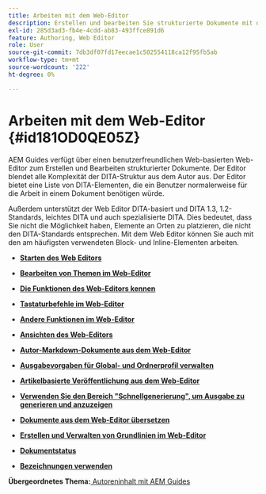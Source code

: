 ```yaml
---
title: Arbeiten mit dem Web-Editor
description: Erstellen und bearbeiten Sie strukturierte Dokumente mit dem Webeditor. Erfahren Sie, wie Sie mit dem Web-Editor nach den DITA-Standards in AEM Guides arbeiten.
exl-id: 285d3ad3-fb4e-4cdd-ab83-493ffce891d6
feature: Authoring, Web Editor
role: User
source-git-commit: 7db3df07fd17eecae1c502554118ca12f95fb5ab
workflow-type: tm+mt
source-wordcount: '222'
ht-degree: 0%

---
```


# Arbeiten mit dem Web-Editor {#id181OD0QE05Z}

AEM Guides verfügt über einen benutzerfreundlichen Web-basierten Web-Editor zum Erstellen und Bearbeiten strukturierter Dokumente. Der Editor blendet alle Komplexität der DITA-Struktur aus dem Autor aus. Der Editor bietet eine Liste von DITA-Elementen, die ein Benutzer normalerweise für die Arbeit in einem Dokument benötigen würde.

Außerdem unterstützt der Web Editor DITA-basiert und DITA 1.3, 1.2-Standards, leichtes DITA und auch spezialisierte DITA. Dies bedeutet, dass Sie nicht die Möglichkeit haben, Elemente an Orten zu platzieren, die nicht den DITA-Standards entsprechen. Mit dem Web Editor können Sie auch mit den am häufigsten verwendeten Block- und Inline-Elementen arbeiten.

- **[Starten des Web Editors](web-editor-launch-editor.md)**

- **[Bearbeiten von Themen im Web-Editor](web-editor-edit-topics.md)**

- **[Die Funktionen des Web-Editors kennen](web-editor-features.md)**

- **[Tastaturbefehle im Web-Editor](web-editor-keyboard-shortcuts.md)**

- **[Andere Funktionen im Web-Editor](web-editor-other-features.md)**

- **[Ansichten des Web-Editors](web-editor-views.md)**

- **[Autor-Markdown-Dokumente aus dem Web-Editor](web-editor-markdown-topic.md)**

- **[Ausgabevorgaben für Global- und Ordnerprofil verwalten](web-editor-manage-output-presets.md)**

- **[Artikelbasierte Veröffentlichung aus dem Web-Editor](web-editor-article-publishing.md)**

- **[Verwenden Sie den Bereich &quot;Schnellgenerierung&quot;, um Ausgabe zu generieren und anzuzeigen](web-editor-quick-generate-panel.md)**

- **[Dokumente aus dem Web-Editor übersetzen](translate-documents-web-editor.md)**

- **[Erstellen und Verwalten von Grundlinien im Web-Editor](web-editor-baseline.md)**

- **[Dokumentstatus](web-editor-document-states.md)**

- **[Bezeichnungen verwenden](web-editor-use-label.md)**


**Übergeordnetes Thema:**[ Autoreninhalt mit AEM Guides](authoring-content-xml-doc.md)
